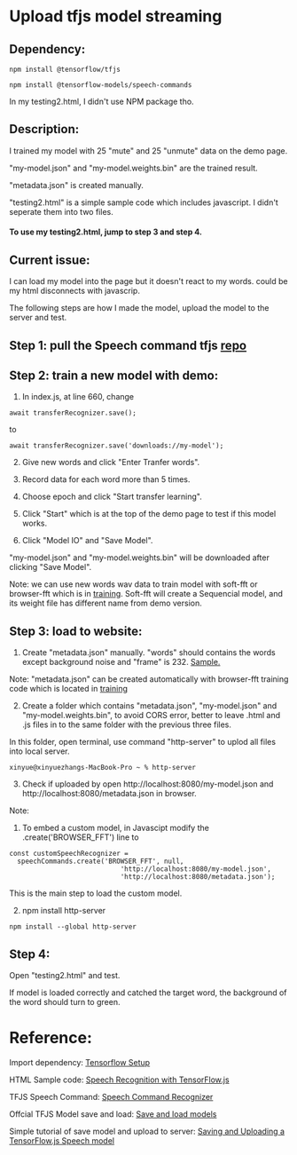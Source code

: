 # Upload tfjs model streaming

## Dependency:

```
npm install @tensorflow/tfjs

npm install @tensorflow-models/speech-commands
```
In my testing2.html, I didn't use NPM package tho.

## Description:

I trained my model with 25 "mute" and 25 "unmute" data on the demo page. 

"my-model.json" and "my-model.weights.bin" are the trained result.

"metadata.json" is created manually.

"testing2.html" is a simple sample code which includes javascript. I didn't seperate them into two files.
#### To use my testing2.html, jump to step 3 and step 4.

## Current issue: 

I can load my model into the page but it doesn't react to my words. could be my html disconnects with javascrip.

The following steps are how I made the model, upload the model to the server and test.


## Step 1: pull the Speech command tfjs [repo](https://github.com/tensorflow/tfjs-models/tree/master/speech-commands)


##  Step 2: train a new model with demo:
  
  1. In index.js, at line 660, change 
  
  ```
  await transferRecognizer.save();
  ```
  to
  ```
  await transferRecognizer.save('downloads://my-model');
  ```
  
  
  2. Give new words and click "Enter Tranfer words".
  
  3. Record data for each word more than 5 times.
  
  4. Choose epoch and click "Start transfer learning".
  
  5. Click "Start" which is at the top of the demo page to test if this model works.
  
  6. Click "Model IO" and "Save Model".
  
  "my-model.json" and "my-model.weights.bin" will be downloaded after clicking "Save Model".
  
  Note: we can use new words wav data to train model with soft-fft or browser-fft which is in [training](https://github.com/tensorflow/tfjs-models/tree/master/speech-commands/training/soft-fft). Soft-fft will create a Sequencial model, and its weight file has different name from demo version.
        
## Step 3: load to website:

  1. Create "metadata.json" manually. "words" should contains the words except background noise and "frame" is 232. [Sample.](https://github.com/XinyueZhang831/Upload_tfjs_model_streaming/blob/main/audio%20model%20file/metadata.json)
  
   Note: "metadata.json" can be created automatically with browser-fft training code  which is located in [training](https://github.com/tensorflow/tfjs-models/tree/master/speech-commands/training/browser-fft)
  
  2. Create a folder which contains "metadata.json", "my-model.json" and "my-model.weights.bin", to avoid CORS error, better to leave .html and .js files in to the same folder with the previous three files.

  In this folder, open terminal, use command "http-server" to uplod all files into local server. 
  
  ```
  xinyue@xinyuezhangs-MacBook-Pro ~ % http-server
  ```
  
  3. Check if uploaded by open http://localhost:8080/my-model.json and http://localhost:8080/metadata.json in browser.
    
  
  Note: 
  
  1. To embed a custom model, in Javascipt modify the .create('BROWSER_FFT') line to 
  
  ```
  const customSpeechRecognizer = 
    speechCommands.create('BROWSER_FFT', null,   
                              'http://localhost:8080/my-model.json', 
                              'http://localhost:8080/metadata.json'); 
  ```
  
  This is the main step to load the custom model.
  
  2. npm install http-server
  
  ```
  npm install --global http-server
  
  ```
  
## Step 4:

  Open "testing2.html" and test.
  
  If model is loaded correctly and catched the target word, the background of the word should turn to green.
  
  
# Reference:

Import dependency: [Tensorflow Setup](https://www.tensorflow.org/js/tutorials/setup)

HTML Sample code: [Speech Recognition with TensorFlow.js](https://livecodestream.dev/post/speech-recognition-with-tensorflowjs/)

TFJS Speech Command: [Speech Command Recognizer](https://github.com/tensorflow/tfjs-models/tree/master/speech-commands)

Offcial TFJS Model save and load: [Save and load models](https://www.tensorflow.org/js/guide/save_load)

Simple tutorial of save model and upload to server: [Saving and Uploading a TensorFlow.js Speech model](https://handsondeeplearning.com/saving-and-uploading-a-tensorflow-js-speech-model/)
  
